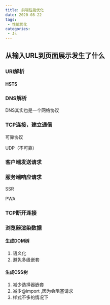 ```yaml
---
title: 前端性能优化
date: 2020-08-22
tags:
 - 性能优化
categories: 
 - Js
---
```


## 从输入URL到页面展示发生了什么

### URI解析

#### HSTS

### DNS解析

DNS其实也是一个网络协议

### TCP连接，建立通信

可靠协议

UDP（不可靠）

### 客户端发送请求

### 服务端响应请求

SSR

PWA

### TCP断开连接



### 浏览器渲染数据

#### 生成DOM树

1. 语义化
2. 避免多级嵌套

#### 生成CSS树

1. 减少选择器嵌套
2. 减少@import ,因为会阻塞请求
3. 样式不多的情况下<style>优于link,因为可以减少请求次数。但是如果样式很多，用<style>就会使html文件过大
4. <link> 置于 <script> 之前，css优先

#### 生成Render树

计算在窗口中具体的位置和大小，布局计算->**布局**（Layout）||**回流**（Reflow）

![](https://gitee.com/xuyiling/gopic/raw/master/img/20200823095145.png)

#### 绘制/栅格化

通过render tree 和回流获得的几何信息，获得绝对像素



主线程，自上而下解析

\<link> 是发送异步HTTP请求，每个请求都是单独的线程处理，可以同时发送6-7个请求

@import 是发送同步请求